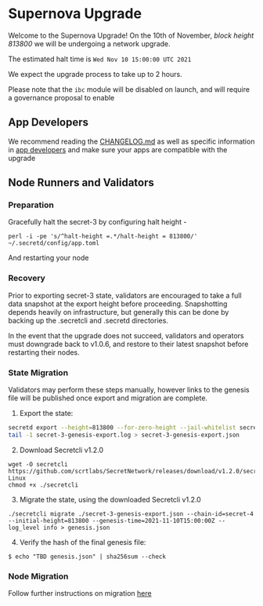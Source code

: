 # Supernova Upgrade

Welcome to the Supernova Upgrade! On the 10th of November, *block height 813800* we will be undergoing a network upgrade.

The estimated halt time is `Wed Nov 10 15:00:00 UTC 2021`

We expect the upgrade process to take up to 2 hours.

Please note that the `ibc` module will be disabled on launch, and will require a governance proposal to enable

## App Developers

We recommend reading the [CHANGELOG.md](CHANGELOG.md) as well as specific information in [app developers](./app%20developers) and make sure your apps are compatible with the upgrade

## Node Runners and Validators

### Preparation

Gracefully halt the secret-3 by configuring halt height - 

```
perl -i -pe 's/^halt-height =.*/halt-height = 813800/' ~/.secretd/config/app.toml
```

And restarting your node

### Recovery

Prior to exporting secret-3 state, validators are encouraged to take a full data snapshot at the export height before proceeding. Snapshotting depends heavily on infrastructure, but generally this can be done by backing up the .secretcli and .secretd directories.

In the event that the upgrade does not succeed, validators and operators must downgrade back to v1.0.6, and restore to their latest snapshot before restarting their nodes.

### State Migration

Validators may perform these steps manually, however links to the genesis file will be published once export and migration are complete.

1. Export the state:
```bash
secretd export --height=813800 --for-zero-height --jail-whitelist secretvaloper1qx5pppsfrqwlnmxj7prpx8rysxm2u5vzhaux25 > secret-3-genesis-export.log
tail -1 secret-3-genesis-export.log > secret-3-genesis-export.json
```

2. Download Secretcli v1.2.0
```
wget -O secretcli https://github.com/scrtlabs/SecretNetwork/releases/download/v1.2.0/secretcli-Linux
chmod +x ./secretcli
```

3. Migrate the state, using the downloaded Secretcli v1.2.0
```
./secretcli migrate ./secret-3-genesis-export.json --chain-id=secret-4 --initial-height=813800 --genesis-time=2021-11-10T15:00:00Z --log_level info > genesis.json
```

4. Verify the hash of the final genesis file:
```
$ echo "TBD genesis.json" | sha256sum --check
```

### Node Migration

Follow further instructions on migration [here](./validators/migrate-a-validator.md)
